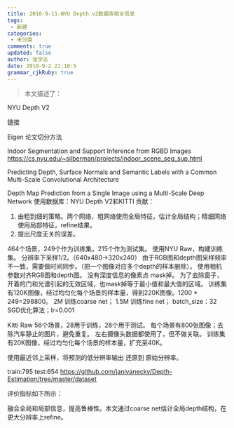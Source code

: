 ```yaml
---
title: 2018-9-11-NYU Depth v2数据库相关信息
tags: 
 - 新建
categories: 
 - 未分类
comments: true
updated: false
author: 张学志
date: 2018-9-2 21:10:5
grammar_cjkRuby: true
---
```


> 本文描述了：
<!-- more -->




NYU Depth V2

链接




Eigen 论文切分方法



Indoor Segmentation and Support Inference from RGBD Images
https://cs.nyu.edu/~silberman/projects/indoor_scene_seg_sup.html


Predicting Depth, Surface Normals and Semantic Labels with a Common Multi-Scale Convolutional Architecture

Depth Map Prediction from a Single Image using a Multi-Scale Deep Network
使用数据库：NYU Depth V2和KITTI
贡献：
1. 由粗到细的策略。两个网络，粗网络使用全局特征，估计全局结构；精细网络使用局部特征，refine结果。
2. 提出尺度无关的误差。

464个场景，249个作为训练集，215个作为测试集。
使用NYU Raw，构建训练集。
分辨率下采样1/2。（640x480→320x240）
由于RGB图和depth图采样频率不一致，需要做时间同步。（把一个图像对应多个depth的样本删除）。
使用相机参数对齐RGB图和depth图。
没有深度信息的像素点 mask掉。
为了去除窗子，开着的门和光谱引起的无效区域，也mask掉等于最小值和最大值的区域。
训练集有120K图像，经过均匀化每个场景的样本量，得到220K图像。1200 * 249=298800。
2M 训练coarse net；
1.5M 训练fine net；
batch_size：32
SGD优化算法；lr=0.001

Kitti Raw
56个场景，28用于训练，28个用于测试。
每个场景有800张图像；去除汽车静止的图片，避免重复。
左右摄像头数据都使用了，但不做关联。
训练集有20K图像，经过均匀化每个场景的样本量，扩充至40K。


使用最近邻上采样，将预测的低分辨率输出 还原到 原始分辨率。

train:795
test:654
https://github.com/janivanecky/Depth-Estimation/tree/master/dataset

评价指标如下所示：


融合全局和局部信息，提高鲁棒性。本文通过coarse net估计全局depth结构，在更大分辨率上refine。





